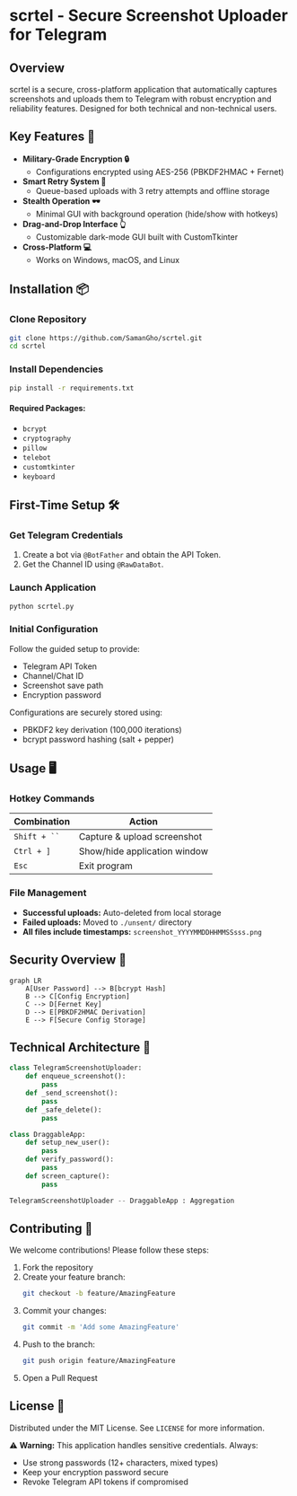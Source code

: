 # scrtel - Secure Screenshot Uploader for Telegram

## Overview
scrtel is a secure, cross-platform application that automatically captures screenshots and uploads them to Telegram with robust encryption and reliability features. Designed for both technical and non-technical users.

## Key Features 🔑
- **Military-Grade Encryption 🔒**
  - Configurations encrypted using AES-256 (PBKDF2HMAC + Fernet)
- **Smart Retry System 🔄**
  - Queue-based uploads with 3 retry attempts and offline storage
- **Stealth Operation 🕶️**
  - Minimal GUI with background operation (hide/show with hotkeys)
- **Drag-and-Drop Interface 👆**
  - Customizable dark-mode GUI built with CustomTkinter
- **Cross-Platform 💻**
  - Works on Windows, macOS, and Linux

## Installation 📦
### Clone Repository
```bash
git clone https://github.com/SamanGho/scrtel.git
cd scrtel
```

### Install Dependencies
```bash
pip install -r requirements.txt
```
#### Required Packages:
- `bcrypt`
- `cryptography`
- `pillow`
- `telebot`
- `customtkinter`
- `keyboard`

## First-Time Setup 🛠️
### Get Telegram Credentials
1. Create a bot via `@BotFather` and obtain the API Token.
2. Get the Channel ID using `@RawDataBot`.

### Launch Application
```bash
python scrtel.py
```

### Initial Configuration
Follow the guided setup to provide:
- Telegram API Token
- Channel/Chat ID
- Screenshot save path
- Encryption password

Configurations are securely stored using:
- PBKDF2 key derivation (100,000 iterations)
- bcrypt password hashing (salt + pepper)

## Usage 🖥️
### Hotkey Commands
| Combination     | Action                          |
|---------------|--------------------------------|
| `Shift + `` ` | Capture & upload screenshot   |
| `Ctrl + ]`    | Show/hide application window  |
| `Esc`         | Exit program                   |

### File Management
- **Successful uploads:** Auto-deleted from local storage
- **Failed uploads:** Moved to `./unsent/` directory
- **All files include timestamps:** `screenshot_YYYYMMDDHHMMSSsss.png`

## Security Overview 🔐
```mermaid
graph LR
    A[User Password] --> B[bcrypt Hash]
    B --> C[Config Encryption]
    C --> D[Fernet Key]
    D --> E[PBKDF2HMAC Derivation]
    E --> F[Secure Config Storage]
```

## Technical Architecture 🧠
```python
class TelegramScreenshotUploader:
    def enqueue_screenshot():
        pass
    def _send_screenshot():
        pass
    def _safe_delete():
        pass

class DraggableApp:
    def setup_new_user():
        pass
    def verify_password():
        pass
    def screen_capture():
        pass

TelegramScreenshotUploader -- DraggableApp : Aggregation
```

## Contributing 🤝
We welcome contributions! Please follow these steps:
1. Fork the repository
2. Create your feature branch:
   ```bash
   git checkout -b feature/AmazingFeature
   ```
3. Commit your changes:
   ```bash
   git commit -m 'Add some AmazingFeature'
   ```
4. Push to the branch:
   ```bash
   git push origin feature/AmazingFeature
   ```
5. Open a Pull Request

## License 📄
Distributed under the MIT License. See `LICENSE` for more information.

⚠ **Warning:** This application handles sensitive credentials. Always:
- Use strong passwords (12+ characters, mixed types)
- Keep your encryption password secure
- Revoke Telegram API tokens if compromised

